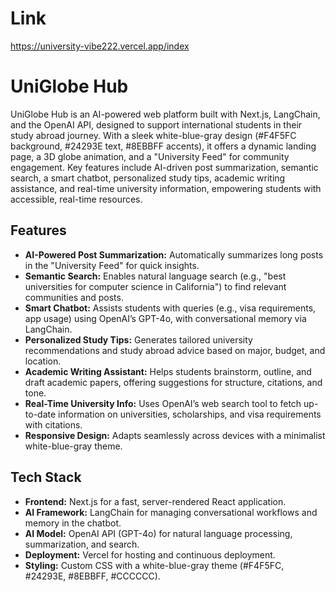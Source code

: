 # Link

https://university-vibe222.vercel.app/index

# UniGlobe Hub

UniGlobe Hub is an AI-powered web platform built with Next.js, LangChain, and the OpenAI API, designed to support international students in their study abroad journey. With a sleek white-blue-gray design (#F4F5FC background, #24293E text, #8EBBFF accents), it offers a dynamic landing page, a 3D globe animation, and a "University Feed" for community engagement. Key features include AI-driven post summarization, semantic search, a smart chatbot, personalized study tips, academic writing assistance, and real-time university information, empowering students with accessible, real-time resources.

## Features

- **AI-Powered Post Summarization:** Automatically summarizes long posts in the "University Feed" for quick insights.
- **Semantic Search:** Enables natural language search (e.g., "best universities for computer science in California") to find relevant communities and posts.
- **Smart Chatbot:** Assists students with queries (e.g., visa requirements, app usage) using OpenAI’s GPT-4o, with conversational memory via LangChain.
- **Personalized Study Tips:** Generates tailored university recommendations and study abroad advice based on major, budget, and location.
- **Academic Writing Assistant:** Helps students brainstorm, outline, and draft academic papers, offering suggestions for structure, citations, and tone.
- **Real-Time University Info:** Uses OpenAI’s web search tool to fetch up-to-date information on universities, scholarships, and visa requirements with citations.
- **Responsive Design:** Adapts seamlessly across devices with a minimalist white-blue-gray theme.

## Tech Stack

- **Frontend:** Next.js for a fast, server-rendered React application.
- **AI Framework:** LangChain for managing conversational workflows and memory in the chatbot.
- **AI Model:** OpenAI API (GPT-4o) for natural language processing, summarization, and search.
- **Deployment:** Vercel for hosting and continuous deployment.
- **Styling:** Custom CSS with a white-blue-gray theme (#F4F5FC, #24293E, #8EBBFF, #CCCCCC).
